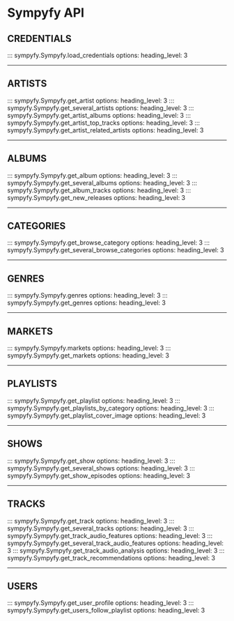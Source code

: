 # Sympyfy API


## CREDENTIALS ##
::: sympyfy.Sympyfy.load_credentials
    options:
      heading_level: 3

---

## ARTISTS ##
::: sympyfy.Sympyfy.get_artist
    options:
      heading_level: 3
::: sympyfy.Sympyfy.get_several_artists
    options:
      heading_level: 3
::: sympyfy.Sympyfy.get_artist_albums
    options:
      heading_level: 3
::: sympyfy.Sympyfy.get_artist_top_tracks
    options:
      heading_level: 3
::: sympyfy.Sympyfy.get_artist_related_artists
    options:
      heading_level: 3

---

## ALBUMS ##
::: sympyfy.Sympyfy.get_album
    options:
      heading_level: 3
::: sympyfy.Sympyfy.get_several_albums
    options:
      heading_level: 3
::: sympyfy.Sympyfy.get_album_tracks
    options:
      heading_level: 3
::: sympyfy.Sympyfy.get_new_releases
    options:
      heading_level: 3

---

## CATEGORIES ##
::: sympyfy.Sympyfy.get_browse_category
    options:
      heading_level: 3
::: sympyfy.Sympyfy.get_several_browse_categories
    options:
      heading_level: 3

---

## GENRES ##
::: sympyfy.Sympyfy.genres
    options:
      heading_level: 3
::: sympyfy.Sympyfy.get_genres
    options:
      heading_level: 3

---

## MARKETS ##
::: sympyfy.Sympyfy.markets
    options:
      heading_level: 3
::: sympyfy.Sympyfy.get_markets
    options:
      heading_level: 3

---

## PLAYLISTS ##
::: sympyfy.Sympyfy.get_playlist
    options:
      heading_level: 3
::: sympyfy.Sympyfy.get_playlists_by_category
    options:
      heading_level: 3
::: sympyfy.Sympyfy.get_playlist_cover_image
    options:
      heading_level: 3

---

## SHOWS ##
::: sympyfy.Sympyfy.get_show
    options:
      heading_level: 3
::: sympyfy.Sympyfy.get_several_shows
    options:
      heading_level: 3
::: sympyfy.Sympyfy.get_show_episodes
    options:
      heading_level: 3

---

## TRACKS ##
::: sympyfy.Sympyfy.get_track
    options:
      heading_level: 3
::: sympyfy.Sympyfy.get_several_tracks
    options:
      heading_level: 3
::: sympyfy.Sympyfy.get_track_audio_features
    options:
      heading_level: 3
::: sympyfy.Sympyfy.get_several_track_audio_features
    options:
      heading_level: 3
::: sympyfy.Sympyfy.get_track_audio_analysis
    options:
      heading_level: 3
::: sympyfy.Sympyfy.get_track_recommendations
    options:
      heading_level: 3

---

## USERS ##
::: sympyfy.Sympyfy.get_user_profile
    options:
      heading_level: 3
::: sympyfy.Sympyfy.get_users_follow_playlist
    options:
      heading_level: 3